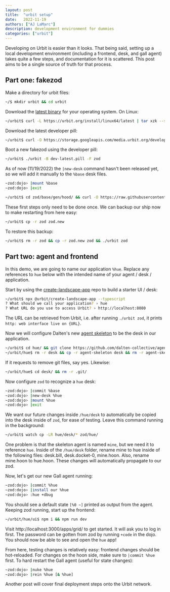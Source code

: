 ```yaml
---
layout: post
title:  "urbit setup"
date:   2022-11-19
authors: ["AJ LaMarc"]
description: development environment for dummies
categories: ["urbit"]
---
```


Developing on Urbit is easier than it looks.  That being said, setting up a local development environment (including a frontend, desk, and gall agent) takes quite a few steps, and documentation for it is scattered.  This post aims to be a single source of truth for that process.

## Part one: fakezod

Make a directory for urbit files:
```bash
~/$ mkdir urbit && cd urbit
```
Download the [latest binary](https://urbit.org/getting-started/cli) for your operating system.  On Linux:
```bash
~/urbit$ curl -L https://urbit.org/install/linux64/latest | tar xzk --strip=1 && ./urbit
```
Download the latest developer pill:
```bash
~/urbit$ curl -O https://storage.googleapis.com/media.urbit.org/developers/dev-latest.pill
```
Boot a new fakezod using the developer pill:
```bash
~/urbit$ ./urbit -B dev-latest.pill -F zod
```
As of now (11/19/2022) the `|new-desk` command hasn't been released yet, so we will add it manually to the `%base` desk files.
```bash
~zod:dojo> |mount %base
~zod:dojo> |exit

~/urbit$ cd zod/base/gen/hood/ && curl -O https://raw.githubusercontent.com/urbit/urbit/bad5013c8a008ccf37761fbff63e4b04c4fca95b/pkg/arvo/gen/hood/new-desk.hoon
```
These first steps only need to be done once.  We can backup our ship now to make restarting from here easy:
```bash
~/urbit$ cp -r zod zod.new
```
To restore this backup:
```bash
~/urbit$ rm -r zod && cp -r zod.new zod && ./urbit zod
```

## Part two: agent and frontend

In this demo, we are going to name our application `%hue`.  Replace any references to `hue` below with the intended name of your agent / desk / application.

Start by using the [create-landscape-app](https://github.com/urbit/create-landscape-app) repo to build a starter UI / desk:
```bash
~/urbit$ npx @urbit/create-landscape-app --typescript
? What should we call your application? › hue
? What URL do you use to access Urbit? › http://localhost:8080
```
The URL can be retrieved from Urbit, i.e. after running `./urbit zod`, it prints `http: web interface live on {URL}`.

Now we will configure Dalten's new [agent skeleton](https://github.com/dalten-collective/agent-skeleton) to be the desk in our application.
```bash
~/urbit$ cd hue/ && git clone https://github.com/dalten-collective/agent-skeleton.git
~/urbit/hue$ rm -r desk && cp -r agent-skeleton desk && rm -r agent-skeleton
```
If it requests to remove git files, say yes.  Likewise:
```bash
~/urbit/hue$ cd desk/ && rm -r .git/
```
Now configure `zod` to recognize a `hue` desk:
```bash
~zod:dojo> |commit %base
~zod:dojo> |new-desk %hue
~zod:dojo> |mount %hue
~zod:dojo> |exit
```
We want our future changes inside `/hue/desk` to automatically be copied into the desk inside of `zod`, for ease of testing.  Leave this command running in the background:
```bash
~/urbit$ watch cp -LR hue/desk/* zod/hue/
```
One problem is that the skeleton agent is named `mine`, but we need it to reference `hue`.  Inside of the `/hue/desk` folder, rename mine to hue inside of the following files: desk.bill, desk.docket-0, mine.hoon.  Also, rename mine.hoon to hue.hoon.  These changes will automatically propagate to our zod.

Now, let's get our new Gall agent running:
```bash
~zod:dojo> |commit %hue
~zod:dojo> |install our %hue
~zod:dojo> :hue +dbug
```
You should see a default state `[%0 ~]` printed as output from the agent.  Keeping zod running, start up the frontend:
```bash
~/urbit/hue/ui$ npm i && npm run dev
```
Visit http://localhost:3000/apps/grid/ to get started.  It will ask you to log in first.  The password can be gotten from zod by running `+code` in the dojo.  You should now be able to see and open the `hue` app!

From here, testing changes is relatively easy: frontend changes should be hot-reloaded.  For changes on the hoon side, make sure to `|commit %hue` first.  To hard restart the Gall agent (useful for state changes):
```bash
~zod:dojo> |nuke %hue
~zod:dojo> |rein %hue [& %hue]
```

Another post will cover final deployment steps onto the Urbit network.
